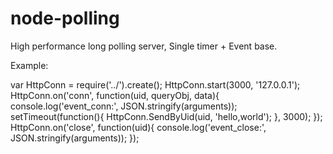 node-polling
============

High performance long polling server, Single timer + Event base.

Example:

var HttpConn = require('../').create();
HttpConn.start(3000, '127.0.0.1');
HttpConn.on('conn', function(uid, queryObj, data){
    console.log('event_conn:', JSON.stringify(arguments));
    setTimeout(function(){
        HttpConn.SendByUid(uid, 'hello,world');
    }, 3000);
});
HttpConn.on('close', function(uid){
    console.log('event_close:', JSON.stringify(arguments));
});  